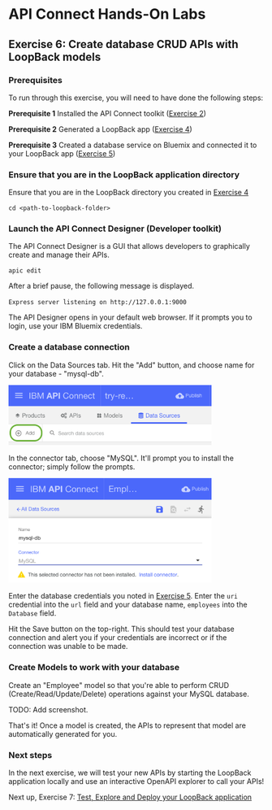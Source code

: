 # API Connect Hands-On Labs

## Exercise 6: Create database CRUD APIs with LoopBack models

### Prerequisites

To run through this exercise, you will need to have done the following steps:

**Prerequisite 1** Installed the API Connect toolkit ([Exercise 2](../ex2))

**Prerequisite 2** Generated a LoopBack app ([Exercise 4](../ex4))

**Prerequisite 3** Created a database service on Bluemix and connected it to your LoopBack app ([Exercise 5](../ex5))

### Ensure that you are in the LoopBack application directory

Ensure that you are in the LoopBack directory you created in [Exercise 4](../ex4)

```
cd <path-to-loopback-folder>
```

### Launch the API Connect Designer (Developer toolkit)

The API Connect Designer is a GUI that allows developers to graphically create and manage their APIs. 

```
apic edit
```

After a brief pause, the following message is displayed.

`Express server listening on http://127.0.0.1:9000`

The API Designer opens in your default web browser. If it prompts you to login, use your IBM Bluemix credentials.

### Create a database connection

Click on the Data Sources tab. Hit the "Add" button, and choose name for your database - "mysql-db".

<img src="SS1.png"  width="400">

In the connector tab, choose "MySQL". It'll prompt you to install the connector; simply follow the prompts.

<img src="SS2.png"  width="400">

Enter the database credentials you noted in [Exercise 5](../ex5). Enter the `uri` credential into the `url` field and your database name, `employees` into the `Database` field. 

Hit the Save button on the top-right. This should test your database connection and alert you if your credentials are incorrect or if the connection was unable to be made.

### Create Models to work with your database

Create an "Employee" model so that you're able to perform CRUD (Create/Read/Update/Delete) operations against your MySQL database.

TODO: Add screenshot. <SS3>

That's it! Once a model is created, the APIs to represent that model are automatically generated for you.

### Next steps

In the next exercise, we will test your new APIs by starting the LoopBack application locally and use an interactive OpenAPI explorer to call your APIs!

Next up, Exercise 7: [Test, Explore and Deploy your LoopBack application](../ex7)
